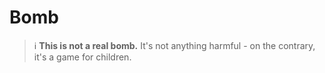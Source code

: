 # Bomb

> :information_source: **This is not a real bomb.** It's not anything harmful - on the contrary, it's a game for children.
